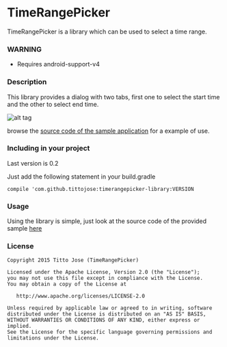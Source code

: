 # TimeRangePicker
TimeRangePicker is a library which can be used to select a time range.

### WARNING
- Requires android-support-v4

### Description
This library provides a dialog with two tabs, first one to select the start time and the other to select end time.

![alt tag](https://s3.amazonaws.com/tittojoseblog/Screenshot_2015-05-31-20-42-47.png)

browse the [source code of the sample application](https://github.com/tittojose/TimeRangePicker/tree/master/app) for a example of use.

### Including in your project
Last version is 0.2

Just add the following statement in your build.gradle

```
compile 'com.github.tittojose:timerangepicker-library:VERSION
```

### Usage

Using the library is simple, just look at the source code of the provided sample [here](https://github.com/tittojose/TimeRangePicker/tree/master/app)

### License

```
Copyright 2015 Titto Jose (TimeRangePicker)

Licensed under the Apache License, Version 2.0 (the "License");
you may not use this file except in compliance with the License.
You may obtain a copy of the License at

   http://www.apache.org/licenses/LICENSE-2.0

Unless required by applicable law or agreed to in writing, software
distributed under the License is distributed on an "AS IS" BASIS,
WITHOUT WARRANTIES OR CONDITIONS OF ANY KIND, either express or implied.
See the License for the specific language governing permissions and
limitations under the License.
```
